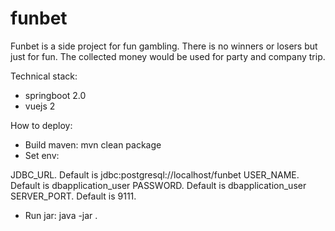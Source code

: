 # funbet

Funbet is a side project for fun gambling. There is no winners or losers but just for fun. The collected money would be used for party and company trip.

Technical stack:

- springboot 2.0
- vuejs 2

How to deploy:

- Build maven: mvn clean package
- Set env: 

JDBC_URL. Default is jdbc:postgresql://localhost/funbet
USER_NAME. Default is dbapplication_user
PASSWORD. Default is dbapplication_user
SERVER_PORT. Default is 9111.
- Run jar: java -jar <jar file>. 
